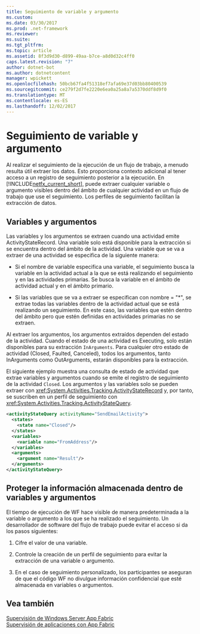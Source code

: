 ```yaml
---
title: Seguimiento de variable y argumento
ms.custom: 
ms.date: 03/30/2017
ms.prod: .net-framework
ms.reviewer: 
ms.suite: 
ms.tgt_pltfrm: 
ms.topic: article
ms.assetid: 8f3d9d30-d899-49aa-b7ce-a8d0d32c4ff0
caps.latest.revision: "7"
author: dotnet-bot
ms.author: dotnetcontent
manager: wpickett
ms.openlocfilehash: 50bcb67fa4f51318ef7afa69e37d03bb80400539
ms.sourcegitcommit: ce279f2d7fe2220e6ea0a25a8a7a5370ddf8d9f0
ms.translationtype: MT
ms.contentlocale: es-ES
ms.lasthandoff: 12/02/2017
---
```

# <a name="variable-and-argument-tracking"></a>Seguimiento de variable y argumento
Al realizar el seguimiento de la ejecución de un flujo de trabajo, a menudo resulta útil extraer los datos. Esto proporciona contexto adicional al tener acceso a un registro de seguimiento posterior a la ejecución. En [!INCLUDE[netfx_current_short](../../../includes/netfx-current-short-md.md)], puede extraer cualquier variable o argumento visibles dentro del ámbito de cualquier actividad en un flujo de trabajo que use el seguimiento. Los perfiles de seguimiento facilitan la extracción de datos.  
  
## <a name="variables-and-arguments"></a>Variables y argumentos  
 Las variables y los argumentos se extraen cuando una actividad emite ActivityStateRecord.  Una variable solo está disponible para la extracción si se encuentra dentro del ámbito de la actividad. Una variable que se va a extraer de una actividad se especifica de la siguiente manera:  
  
-   Si el nombre de variable especifica una variable, el seguimiento busca la variable en la actividad actual a la que se está realizando el seguimiento y en las actividades primarias. Se busca la variable en el ámbito de actividad actual y en el ámbito primario.  
  
-   Si las variables que se va a extraer se especifican con nombre = "*", se extrae todas las variables dentro de la actividad actual que se está realizando un seguimiento. En este caso, las variables que estén dentro del ámbito pero que estén definidas en actividades primarias no se extraen.  
  
 Al extraer los argumentos, los argumentos extraídos dependen del estado de la actividad. Cuando el estado de una actividad es Executing, solo están disponibles para su extracción `InArguments`. Para cualquier otro estado de actividad (Closed, Faulted, Canceled), todos los argumentos, tanto InArguments como OutArguments, estarán disponibles para la extracción.  
  
 El siguiente ejemplo muestra una consulta de estado de actividad que extrae variables y argumentos cuando se emite el registro de seguimiento de la actividad `Closed`. Los argumentos y las variables solo se pueden extraer con <xref:System.Activities.Tracking.ActivityStateRecord> y, por tanto, se suscriben en un perfil de seguimiento con <xref:System.Activities.Tracking.ActivityStateQuery>.  
  
```xml  
<activityStateQuery activityName="SendEmailActivity">  
  <states>  
    <state name="Closed"/>  
  </states>  
  <variables>  
    <variable name="FromAddress"/>  
  </variables>  
  <arguments>  
    <argument name="Result"/>  
  </arguments>  
</activityStateQuery>  
```  
  
## <a name="protecting-information-stored-within-variables-and-arguments"></a>Proteger la información almacenada dentro de variables y argumentos  
 El tiempo de ejecución de WF hace visible de manera predeterminada a la variable o argumento a los que se ha realizado el seguimiento. Un desarrollador de software del flujo de trabajo puede evitar el acceso si da los pasos siguientes:  
  
1.  Cifre el valor de una variable.  
  
2.  Controle la creación de un perfil de seguimiento para evitar la extracción de una variable o argumento.  
  
3.  En el caso de seguimiento personalizado, los participantes se aseguran de que el código WF no divulgue información confidencial que esté almacenada en variables o argumentos.  
  
## <a name="see-also"></a>Vea también  
 [Supervisión de Windows Server App Fabric](http://go.microsoft.com/fwlink/?LinkId=201273)  
 [Supervisión de aplicaciones con App Fabric](http://go.microsoft.com/fwlink/?LinkId=201275)
